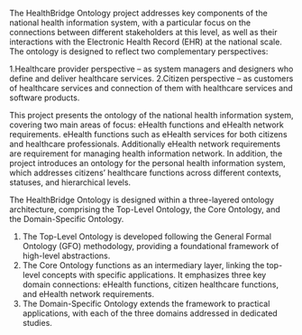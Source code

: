 The HealthBridge Ontology project addresses key components of the national health information system, with a particular focus on the connections between different stakeholders at this level, as well as their interactions with the Electronic Health Record (EHR) at the national scale. The ontology is designed to reflect two complementary perspectives:

1.Healthcare provider perspective – as system managers and designers who define and deliver healthcare services.
2.Citizen perspective – as customers of healthcare services and connection of them with healthcare services and software products.

This project presents the ontology of the national health information system, covering two main areas of focus: eHealth functions and eHealth network requirements. eHealth functions such as eHealth services for both citizens and healthcare professionals. Additionally  eHealth network requirements are requirement for managing health information network. In addition, the project introduces an ontology for the personal health information system, which addresses citizens’ healthcare functions across different contexts, statuses, and hierarchical levels.

The HealthBridge Ontology is designed within a three-layered ontology architecture, comprising the Top-Level Ontology, the Core Ontology, and the Domain-Specific Ontology.

1. The Top-Level Ontology is developed following the General Formal Ontology (GFO) methodology, providing a foundational framework of high-level abstractions.
2. The Core Ontology functions as an intermediary layer, linking the top-level concepts with specific applications. It emphasizes three key domain connections: eHealth functions, citizen healthcare functions, and eHealth network requirements.
3. The Domain-Specific Ontology extends the framework to practical applications, with each of the three domains addressed in dedicated studies.


